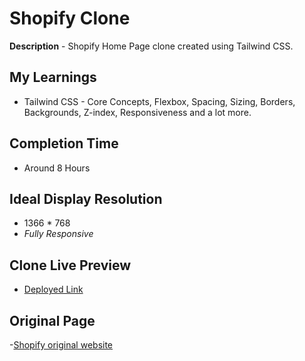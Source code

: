 # Shopify Clone
**Description** - Shopify Home Page clone created using Tailwind CSS.

## My Learnings
- Tailwind CSS -  Core Concepts, Flexbox, Spacing, Sizing, Borders, Backgrounds, Z-index, Responsiveness and a lot more.

## Completion Time
- Around 8 Hours

## Ideal Display Resolution
- 1366 * 768
- *Fully Responsive*

## Clone Live Preview
- [Deployed Link](https://neon-eclair-90570f.netlify.app/)

## Original Page
-[Shopify original website](https://www.shopify.com/)